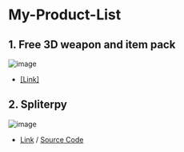 # My-Product-List

## 1. Free 3D weapon and item pack
![image](https://user-images.githubusercontent.com/38157496/75630880-ab945780-5c31-11ea-8808-ac1c137c3912.png)
* [[Link]](https://tmshome.itch.io/freeweaponanditempack)


## 2. Spliterpy
![image](https://user-images.githubusercontent.com/38157496/75631127-9b7d7780-5c33-11ea-97c9-e0cdd79c73bc.png)
* [Link](https://tmshome.itch.io/spliterpy) / [Source Code](https://github.com/Kaintels/Spliterpy)
